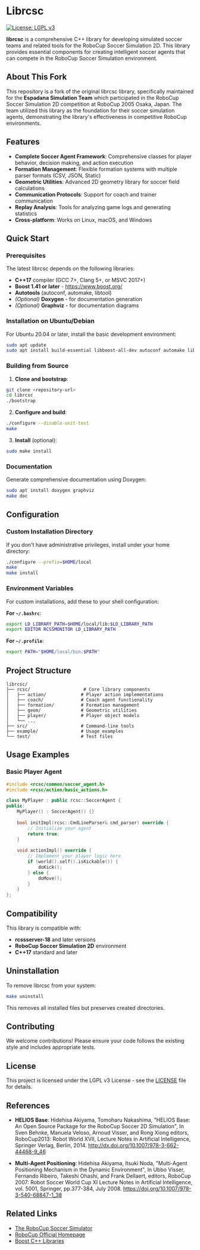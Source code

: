 # Librcsc

[![License: LGPL v3](https://img.shields.io/badge/License-LGPL_v3-blue.svg)](https://www.gnu.org/licenses/lgpl-3.0)

**librcsc** is a comprehensive C++ library for developing simulated soccer teams and related tools for the RoboCup Soccer Simulation 2D. This library provides essential components for creating intelligent soccer agents that can compete in the RoboCup Soccer Simulation environment.

## About This Fork

This repository is a fork of the original librcsc library, specifically maintained for the **Espadana Simulation Team** which participated in the RoboCup Soccer Simulation 2D competition at RoboCup 2005 Osaka, Japan. The team utilized this library as the foundation for their soccer simulation agents, demonstrating the library's effectiveness in competitive RoboCup environments.

## Features

- **Complete Soccer Agent Framework**: Comprehensive classes for player behavior, decision making, and action execution
- **Formation Management**: Flexible formation systems with multiple parser formats (CSV, JSON, Static)
- **Geometric Utilities**: Advanced 2D geometry library for soccer field calculations
- **Communication Protocols**: Support for coach and trainer communication
- **Replay Analysis**: Tools for analyzing game logs and generating statistics
- **Cross-platform**: Works on Linux, macOS, and Windows

## Quick Start

### Prerequisites

The latest librcsc depends on the following libraries:
- **C++17** compiler (GCC 7+, Clang 5+, or MSVC 2017+)
- **Boost 1.41 or later** - https://www.boost.org/
- **Autotools** (autoconf, automake, libtool)
- *(Optional)* **Doxygen** - for documentation generation
- *(Optional)* **Graphviz** - for documentation diagrams

### Installation on Ubuntu/Debian

For Ubuntu 20.04 or later, install the basic development environment:

```bash
sudo apt update
sudo apt install build-essential libboost-all-dev autoconf automake libtool
```

### Building from Source

1. **Clone and bootstrap**:
```bash
git clone <repository-url>
cd librcsc
./bootstrap
```

2. **Configure and build**:
```bash
./configure --disable-unit-test
make
```

3. **Install** (optional):
```bash
sudo make install
```

### Documentation

Generate comprehensive documentation using Doxygen:

```bash
sudo apt install doxygen graphviz
make doc
```

## Configuration

### Custom Installation Directory

If you don't have administrative privileges, install under your home directory:

```bash
./configure --prefix=$HOME/local
make
make install
```

### Environment Variables

For custom installations, add these to your shell configuration:

**For `~/.bashrc`**:
```bash
export LD_LIBRARY_PATH=$HOME/local/lib:$LD_LIBRARY_PATH
export EDITOR RCSSMONITOR LD_LIBRARY_PATH
```

**For `~/.profile`**:
```bash
export PATH="$HOME/local/bin:$PATH"
```

## Project Structure

```
librcsc/
├── rcsc/                    # Core library components
│   ├── action/             # Player action implementations
│   ├── coach/              # Coach agent functionality
│   ├── formation/          # Formation management
│   ├── geom/               # Geometric utilities
│   ├── player/             # Player object models
│   └── ...
├── src/                    # Command-line tools
├── example/                # Usage examples
└── test/                   # Test files
```

## Usage Examples

### Basic Player Agent

```cpp
#include <rcsc/common/soccer_agent.h>
#include <rcsc/action/basic_actions.h>

class MyPlayer : public rcsc::SoccerAgent {
public:
    MyPlayer() : SoccerAgent() {}
    
    bool initImpl(rcsc::CmdLineParser& cmd_parser) override {
        // Initialize your agent
        return true;
    }
    
    void actionImpl() override {
        // Implement your player logic here
        if (world().self().isKickable()) {
            doKick();
        } else {
            doMove();
        }
    }
};
```

## Compatibility

This library is compatible with:
- **rcssserver-18** and later versions
- **RoboCup Soccer Simulation 2D** environment
- **C++17** standard and later

## Uninstallation

To remove librcsc from your system:

```bash
make uninstall
```

This removes all installed files but preserves created directories.

## Contributing

We welcome contributions! Please ensure your code follows the existing style and includes appropriate tests.

## License

This project is licensed under the LGPL v3 License - see the [LICENSE](COPYING.LESSER) file for details.

## References

- **HELIOS Base**: Hidehisa Akiyama, Tomoharu Nakashima, "HELIOS Base: An Open Source Package for the RoboCup Soccer 2D Simulation", In Sven Behnke, Manuela Veloso, Arnoud Visser, and Rong Xiong editors, RoboCup2013: Robot World XVII, Lecture Notes in Artificial Intelligence, Springer Verlag, Berlin, 2014. http://dx.doi.org/10.1007/978-3-662-44468-9_46

- **Multi-Agent Positioning**: Hidehisa Akiyama, Itsuki Noda, "Multi-Agent Positioning Mechanism in the Dynamic Environment", In Ubbo Visser, Fernando Ribeiro, Takeshi Ohashi, and Frank Dellaert, editors, RoboCup 2007: Robot Soccer World Cup XI Lecture Notes in Artificial Intelligence, vol. 5001, Springer, pp.377-384, July 2008. https://doi.org/10.1007/978-3-540-68847-1_38

## Related Links

- [The RoboCup Soccer Simulator](https://rcsoccersim.github.io/)
- [RoboCup Official Homepage](https://www.robocup.org/)
- [Boost C++ Libraries](https://www.boost.org/)
